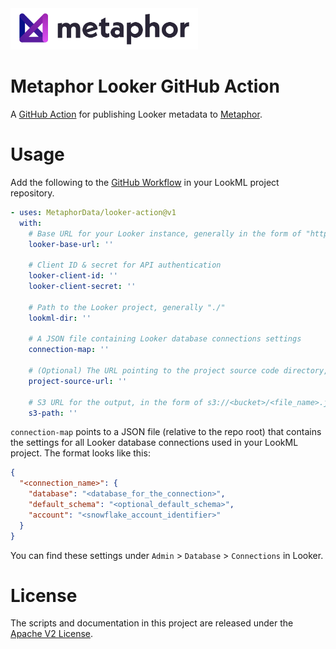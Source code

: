 <img src="./logo.png" width="300" />

# Metaphor Looker GitHub Action
A [GitHub Action](https://docs.github.com/en/actions) for publishing Looker metadata to [Metaphor](https://metaphor.io).

# Usage

Add the following to the [GitHub Workflow](https://docs.github.com/en/actions/reference/workflow-syntax-for-github-actions) in your LookML project repository.

```yaml
- uses: MetaphorData/looker-action@v1
  with:
    # Base URL for your Looker instance, generally in the form of "https://<your_company>.cloud.looker.com"
    looker-base-url: ''

    # Client ID & secret for API authentication    
    looker-client-id: ''
    looker-client-secret: ''

    # Path to the Looker project, generally "./"
    lookml-dir: ''
    
    # A JSON file containing Looker database connections settings
    connection-map: ''

    # (Optional) The URL pointing to the project source code directory, e.g. https://github.com/<account>/<repo> or https://<account>.cloud.looker.com/projects/<project>/files/
    project-source-url: ''

    # S3 URL for the output, in the form of s3://<bucket>/<file_name>.json
    s3-path: ''
```

`connection-map` points to a JSON file (relative to the repo root) that contains the settings for all Looker database connections used in your LookML project. The format looks like this:

```json
{
  "<connection_name>": {
    "database": "<database_for_the_connection>",
    "default_schema": "<optional_default_schema>",
    "account": "<snowflake_account_identifier>"
  }
}
```

You can find these settings under `Admin` > `Database` > `Connections` in Looker.

# License

The scripts and documentation in this project are released under the [Apache V2 License](./LICENSE).
